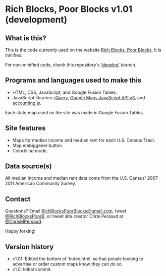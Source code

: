 Rich Blocks, Poor Blocks v1.01 (development)
==============================

## What is this? ##

This is the code currently used on the website [Rich Blocks, Poor Blocks](http://www.RichBlocksPoorBlocks.com). It is minified.

For non-minified code, check this repository's ['develop'](https://github.com/myprogprojects/RichBlocksPoorBlocks/tree/develop) branch.


## Programs and languages used to make this ##

- HTML, CSS, JavaScript, and Google Fusion Tables.
- JavaScript libraries: [jQuery](http://jquery.com/), [Google Maps JavaScript API v3](https://developers.google.com/maps/documentation/javascript/), and [accounting.js](http://josscrowcroft.github.com/accounting.js/).

Each state map used on the site was made in Google Fusion Tables.


## Site features ##

- Maps for median income and median rent for each U.S. Census Tract.
- Map embiggener button.
- Colorblind mode.


## Data source(s) ##

All median income and median rent data come from the U.S. Census' 2007-2011 American Community Survey.


## Contact ##

Questions? Email RichBlocksPoorBlocks@gmail.com, tweet [@RichBlocksPoorB](http://www.Twitter.com/RichBlocksPoorB), or tweet site creator Chris Persaud at [@ChrisMPersaud](http://www.Twitter.com/ChrisMPersaud).

Happy forking!


## Version history ##

- v1.01: Edited the bottom of 'index.html' so that people looking to advertise or order custom maps know they can do so.
- v1.0: Initial commit.